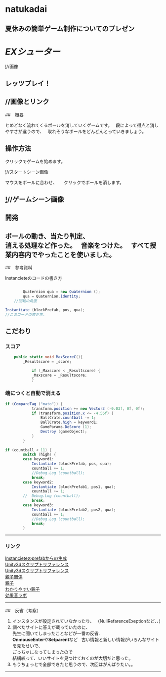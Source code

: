 # natukadai
夏休みの簡単ゲーム制作についてのプレゼン
---
# ***EXシューター***

[!]()//画像

## レッツプレイ！

[![]()]()//画像とリンク
---
##　概要

とめどなく流れてくるボールを消していくゲームです。  
段によって得点と消しやすさが違うので、  
取れそうなボールをどんどんとっていきましょう。  

## 操作方法

クリックでゲームを始めます。 

[!]()//スタートシーン画像

マウスをボールに合わせ、 　
クリックでボールを消します。

[!]()//ゲームシーン画像
---
## 開発

ボールの動き、当たり判定、  
消える処理など作った。  
音楽をつけた。  
すべて授業内容内でやったことを使いました。  
---
##　参考資料

Instancieteのコードの書き方  
```cs

		Quaternion qua = new Quaternion ();
		qua = Quaternion.identity;
    //回転の角度

Instantiate (blockPrefab, pos, qua);	
//このコードの書き方。


```
## こだわり

### スコア
```cs
	public static void MaxScoreC(){
		_Resultscore = _score;

			if (_Maxscore < _Resultscore) {
			_Maxscore = _Resultscore;
			}
```
### 端につくと自動で消える
```cs
if (CompareTag ("mato")) {
			transform.position += new Vector3 (-0.03f, 0f, 0f);
			if (transform.position.x <= -4.56f) {
				BallCrate.countball -= 1;
				BallCrate.high = keyword1;
				GameParams.DeScore (1);
				Destroy (gameObject);
			}
		}
	
if (countball < 11) {
		switch (high) {
		case keyword1:
			Instantiate (blockPrefab, pos, qua);	
			countball += 1;
			//Debug.Log (countball);
			break;
		case keyword2:
			Instantiate (blockPrefab1, pos1, qua);	
			countball += 1;
		//	Debug.Log (countball);
			break;
		case keyword3:
			Instantiate (blockPrefab2, pos2, qua);	
			countball += 1;
			//Debug.Log (countball);
			break;
		}		
```
---
### リンク

[Instancieteのprefabからの生成](http://qiita.com/JunShimura/items/7e45fc6236cf97914041)  
[Unity3dスクリプトリファレンス](https://docs.unity3d.com/ja/540/ScriptReference/MonoBehaviour.OnMouseOver.html)  
[Unity3dスクリプトリファレンス](https://docs.unity3d.com/ja/540/ScriptReference/Transform.SetParent.html)  
[親子関係](http://qiita.com/YuwUnknown/items/69cf5bbe59452e645d92)   
[親子](https://increment-log.com/unity-instantiate-nesting/)  
[わかりやすい親子](http://sawalemounity.hatenablog.com/entry/2017/07/27/160636)  
[効果音ラボ](https://soundeffect-lab.info/)　　

---
##　反省（考察）

1. インスタンスが設定されていなかったり、
（NullRefarenceExeptionなど、、)  
1. 調べたサイトに答えが載っていたのに、  
先生に聞いてしまったことなどが一番の反省.  
**OnmouseEnter**や**Setparent**など  
古い情報と新しい情報がいろんなサイトを見たせいで、  
ごっちゃになってしまったので  
結構絞って、いいサイトを見つけておくのが大切だと思った。  
1. もうちょっとで全部できたと思うので、次回はがんばりたい。。
---

